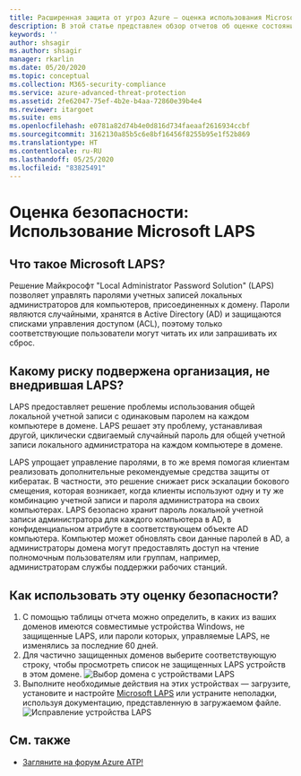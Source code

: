 ```yaml
---
title: Расширенная защита от угроз Azure — оценка использования Microsoft LAPS
description: В этой статье представлен обзор отчетов об оценке состояния безопасности идентификации при использовании Microsoft LAPS Azure ATP.
keywords: ''
author: shsagir
ms.author: shsagir
manager: rkarlin
ms.date: 05/20/2020
ms.topic: conceptual
ms.collection: M365-security-compliance
ms.service: azure-advanced-threat-protection
ms.assetid: 2fe62047-75ef-4b2e-b4aa-72860e39b4e4
ms.reviewer: itargoet
ms.suite: ems
ms.openlocfilehash: e0781a82d74b4e0d816d734faeaaf2616934ccbf
ms.sourcegitcommit: 3162130a85b5c6e8bf16456f8255b95e1f52b869
ms.translationtype: HT
ms.contentlocale: ru-RU
ms.lasthandoff: 05/25/2020
ms.locfileid: "83825491"
---
```

# <a name="security-assessment-microsoft-laps-usage"></a>Оценка безопасности: Использование Microsoft LAPS

## <a name="what-is-microsoft-laps"></a>Что такое Microsoft LAPS?

Решение Майкрософт "Local Administrator Password Solution" (LAPS) позволяет управлять паролями учетных записей локальных администраторов для компьютеров, присоединенных к домену. Пароли являются случайными, хранятся в Active Directory (AD) и защищаются списками управления доступом (ACL), поэтому только соответствующие пользователи могут читать их или запрашивать их сброс.

## <a name="what-risk-does-not-implementing-laps-pose-to-an-organization"></a>Какому риску подвержена организация, не внедрившая LAPS?

LAPS предоставляет решение проблемы использования общей локальной учетной записи с одинаковым паролем на каждом компьютере в домене. LAPS решает эту проблему, устанавливая другой, циклически сдвигаемый случайный пароль для общей учетной записи локального администратора на каждом компьютере в домене.

LAPS упрощает управление паролями, в то же время помогая клиентам реализовать дополнительные рекомендуемые средства защиты от кибератак. В частности, это решение снижает риск эскалации бокового смещения, которая возникает, когда клиенты используют одну и ту же комбинацию учетной записи и пароля администратора на своих компьютерах. LAPS безопасно хранит пароль локальной учетной записи администратора для каждого компьютера в AD, в конфиденциальном атрибуте в соответствующем объекте AD компьютера. Компьютер может обновлять свои данные паролей в AD, а администраторы домена могут предоставлять доступ на чтение полномочным пользователям или группам, например, администраторам службы поддержки рабочих станций.

## <a name="how-do-i-use-this-security-assessment"></a>Как использовать эту оценку безопасности?

1. С помощью таблицы отчета можно определить, в каких из ваших доменов имеются совместимые устройства Windows, не защищенные LAPS, или пароли которых, управляемые LAPS, не изменялись за последние 60 дней.
1. Для частично защищенных доменов выберите соответствующую строку, чтобы просмотреть список не защищенных LAPS устройств в этом домене.
    ![Выбор домена с устройствами LAPS](media/atp-cas-isp-laps-1.png)
1. Выполните необходимые действия на этих устройствах — загрузите, установите и настройте [Microsoft LAPS](https://go.microsoft.com/fwlink/?linkid=2104282) или устраните неполадки, используя документацию, представленную в загружаемом файле.
    ![Исправление устройства LAPS](media/atp-cas-isp-laps-2.png)

## <a name="see-also"></a>См. также

- [Загляните на форум Azure ATP!](https://aka.ms/azureatpcommunity)
